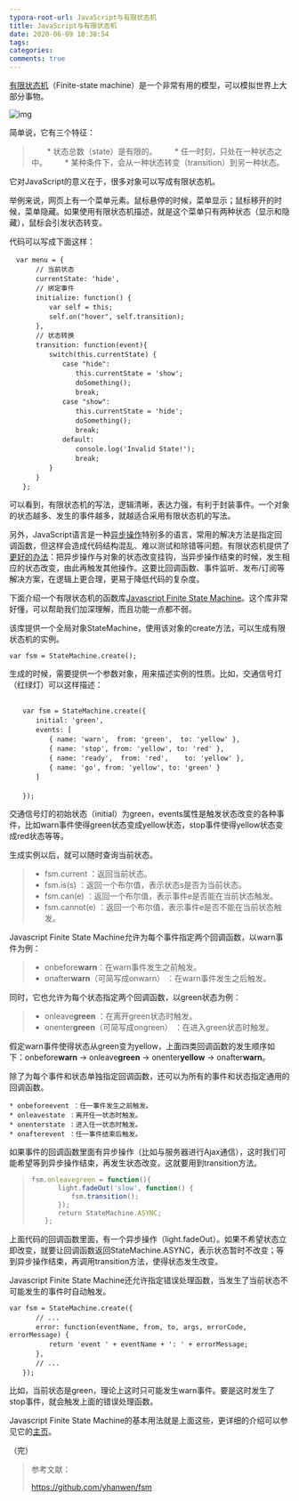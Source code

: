 ```yaml
---
typora-root-url: JavaScript与有限状态机
title: JavaScript与有限状态机
date: 2020-06-09 10:38:54
tags:
categories: 
comments: true
---
```


[有限状态机](http://zh.wikipedia.org/wiki/有限状态机)（Finite-state machine）是一个非常有用的模型，可以模拟世界上大部分事物。

![img](/images/bg2013090201.png)

简单说，它有三个特征：

> 　　* 状态总数（state）是有限的。
> 　　* 任一时刻，只处在一种状态之中。
> 　　* 某种条件下，会从一种状态转变（transition）到另一种状态。

它对JavaScript的意义在于，很多对象可以写成有限状态机。

举例来说，网页上有一个菜单元素。鼠标悬停的时候，菜单显示；鼠标移开的时候，菜单隐藏。如果使用有限状态机描述，就是这个菜单只有两种状态（显示和隐藏），鼠标会引发状态转变。

代码可以写成下面这样：

```
　var menu = {
　　　　// 当前状态
　　　　currentState: 'hide',
　　　　// 绑定事件
　　　　initialize: function() {
　　　　　　var self = this;
　　　　　　self.on("hover", self.transition);
　　　　},
　　　　// 状态转换
　　　　transition: function(event){
　　　　　　switch(this.currentState) {
　　　　　　　　case "hide":
　　　　　　　　　　this.currentState = 'show';
　　　　　　　　　　doSomething();
　　　　　　　　　　break;
　　　　　　　　case "show":
　　　　　　　　　　this.currentState = 'hide';
　　　　　　　　　　doSomething();
　　　　　　　　　　break;
　　　　　　　　default:
　　　　　　　　　　console.log('Invalid State!');
　　　　　　　　　　break;
　　　　　　}
　　　　}
　　};
```

可以看到，有限状态机的写法，逻辑清晰，表达力强，有利于封装事件。一个对象的状态越多、发生的事件越多，就越适合采用有限状态机的写法。

另外，JavaScript语言是一种[异步操作](http://www.ruanyifeng.com/blog/2012/12/asynchronous＿javascript.html)特别多的语言，常用的解决方法是指定回调函数，但这样会造成代码结构混乱、难以测试和除错等问题。有限状态机提供了[更好的办法](http://tech.pro/blog/1402/five-patterns-to-help-you-tame-asynchronous-javascript)：把异步操作与对象的状态改变挂钩，当异步操作结束的时候，发生相应的状态改变，由此再触发其他操作。这要比回调函数、事件监听、发布/订阅等解决方案，在逻辑上更合理，更易于降低代码的复杂度。

下面介绍一个有限状态机的函数库[Javascript Finite State Machine](https://github.com/jakesgordon/javascript-state-machine)。这个库非常好懂，可以帮助我们加深理解，而且功能一点都不弱。

该库提供一个全局对象StateMachine，使用该对象的create方法，可以生成有限状态机的实例。

```
var fsm = StateMachine.create();
```

生成的时候，需要提供一个参数对象，用来描述实例的性质。比如，交通信号灯（红绿灯）可以这样描述：

```

　　var fsm = StateMachine.create({
　　　　initial: 'green',
　　　　events: [
　　　　　　{ name: 'warn',  from: 'green',  to: 'yellow' },
　　　　　　{ name: 'stop', from: 'yellow', to: 'red' },
　　　　　　{ name: 'ready',  from: 'red',    to: 'yellow' },
　　　　　　{ name: 'go', from: 'yellow', to: 'green' }
　　　　]
　　
　　});
```

交通信号灯的初始状态（initial）为green，events属性是触发状态改变的各种事件，比如warn事件使得green状态变成yellow状态，stop事件使得yellow状态变成red状态等等。

生成实例以后，就可以随时查询当前状态。

> * fsm.current ：返回当前状态。
> * fsm.is(s) ：返回一个布尔值，表示状态s是否为当前状态。
> * fsm.can(e) ：返回一个布尔值，表示事件e是否能在当前状态触发。
> * fsm.cannot(e) ：返回一个布尔值，表示事件e是否不能在当前状态触发。

Javascript Finite State Machine允许为每个事件指定两个回调函数，以warn事件为例：

> * onbefore**warn**：在warn事件发生之前触发。
> * onafter**warn**（可简写成onwarn） ：在warn事件发生之后触发。

同时，它也允许为每个状态指定两个回调函数，以green状态为例：

> * onleave**green** ：在离开green状态时触发。
> * onenter**green**（可简写成ongreen） ：在进入green状态时触发。

假定warn事件使得状态从green变为yellow，上面四类回调函数的发生顺序如下：onbefore**warn** → onleave**green** → onenter**yellow** → onafter**warn**。

除了为每个事件和状态单独指定回调函数，还可以为所有的事件和状态指定通用的回调函数。

```
* onbeforeevent ：任一事件发生之前触发。
* onleavestate ：离开任一状态时触发。
* onenterstate ：进入任一状态时触发。
* onafterevent ：任一事件结束后触发。
```

如果事件的回调函数里面有异步操作（比如与服务器进行Ajax通信），这时我们可能希望等到异步操作结束，再发生状态改变。这就要用到transition方法。

> ```javascript
> fsm.onleavegreen = function(){
> 　　　　light.fadeOut('slow', function() {
> 　　　　　　fsm.transition();
> 　　　　});
> 　　　　return StateMachine.ASYNC;
> 　　};
> ```

上面代码的回调函数里面，有一个异步操作（light.fadeOut）。如果不希望状态立即改变，就要让回调函数返回StateMachine.ASYNC，表示状态暂时不改变；等到异步操作结束，再调用transition方法，使得状态发生改变。

Javascript Finite State Machine还允许指定错误处理函数，当发生了当前状态不可能发生的事件时自动触发。

```
var fsm = StateMachine.create({
　　　　// ...
　　　　error: function(eventName, from, to, args, errorCode, errorMessage) {
　　　　　　return 'event ' + eventName + ': ' + errorMessage;
　　　　},
　　　　// ... 
　　});
```

比如，当前状态是green，理论上这时只可能发生warn事件。要是这时发生了stop事件，就会触发上面的错误处理函数。

Javascript Finite State Machine的基本用法就是上面这些，更详细的介绍可以参见它的[主页](https://github.com/jakesgordon/javascript-state-machine)。

（完）

> 参考文献： 
>
> https://github.com/yhanwen/fsm